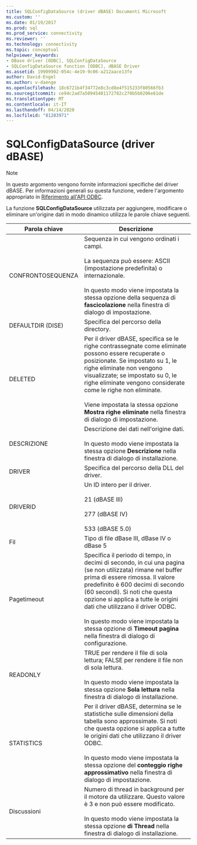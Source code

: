```yaml
---
title: SQLConfigDataSource (driver dBASE) Documenti Microsoft
ms.custom: ''
ms.date: 01/19/2017
ms.prod: sql
ms.prod_service: connectivity
ms.reviewer: ''
ms.technology: connectivity
ms.topic: conceptual
helpviewer_keywords:
- DBase driver [ODBC], SQLConfigDataSource
- SQLConfigDataSource function [ODBC], dBASE Driver
ms.assetid: 19909902-054c-4e19-9c06-a212aace13fe
author: David-Engel
ms.author: v-daenge
ms.openlocfilehash: 18c6721b4f34772e8c3cd8e4f515233f80566fb3
ms.sourcegitcommit: ce94c2ad7a50945481172782c270b5b0206e61de
ms.translationtype: MT
ms.contentlocale: it-IT
ms.lasthandoff: 04/14/2020
ms.locfileid: "81283971"
---
```

# <a name="sqlconfigdatasource-dbase-driver"></a>SQLConfigDataSource (driver dBASE)
> [!NOTE]  
>  In questo argomento vengono fornite informazioni specifiche del driver dBASE. Per informazioni generali su questa funzione, vedere l'argomento appropriato in [Riferimento all'API ODBC](../../odbc/reference/syntax/odbc-api-reference.md).  
  
 La funzione **SQLConfigDataSource** utilizzata per aggiungere, modificare o eliminare un'origine dati in modo dinamico utilizza le parole chiave seguenti.  
  
|Parola chiave|Descrizione|  
|-------------|-----------------|  
|CONFRONTOSEQUENZA|Sequenza in cui vengono ordinati i campi.<br /><br /> La sequenza può essere: ASCII (impostazione predefinita) o internazionale.<br /><br /> In questo modo viene impostata la stessa opzione della sequenza di **fascicolazione** nella finestra di dialogo di impostazione.|  
|DEFAULTDIR (DISE)|Specifica del percorso della directory.|  
|DELETED|Per il driver dBASE, specifica se le righe contrassegnate come eliminate possono essere recuperate o posizionate. Se impostato su 1, le righe eliminate non vengono visualizzate; se impostato su 0, le righe eliminate vengono considerate come le righe non eliminate.<br /><br /> Viene impostata la stessa opzione **Mostra righe eliminate** nella finestra di dialogo di impostazione.|  
|DESCRIZIONE|Descrizione dei dati nell'origine dati.<br /><br /> In questo modo viene impostata la stessa opzione **Descrizione** nella finestra di dialogo di installazione.|  
|DRIVER|Specifica del percorso della DLL del driver.|  
|DRIVERID|Un ID intero per il driver.<br /><br /> 21 (dBASE III)<br /><br /> 277 (dBASE IV)<br /><br /> 533 (dBASE 5.0)|  
|Fil|Tipo di file dBase III, dBase IV o dBase 5|  
|Pagetimeout|Specifica il periodo di tempo, in decimi di secondo, in cui una pagina (se non utilizzata) rimane nel buffer prima di essere rimossa. Il valore predefinito è 600 decimi di secondo (60 secondi). Si noti che questa opzione si applica a tutte le origini dati che utilizzano il driver ODBC.<br /><br /> In questo modo viene impostata la stessa opzione di **Timeout pagina** nella finestra di dialogo di configurazione.|  
|READONLY|TRUE per rendere il file di sola lettura; FALSE per rendere il file non di sola lettura.<br /><br /> In questo modo viene impostata la stessa opzione **Sola lettura** nella finestra di dialogo di installazione.|  
|STATISTICS|Per il driver dBASE, determina se le statistiche sulle dimensioni della tabella sono approssimate. Si noti che questa opzione si applica a tutte le origini dati che utilizzano il driver ODBC.<br /><br /> In questo modo viene impostata la stessa opzione del **conteggio righe approssimativo** nella finestra di dialogo di impostazione.|  
|Discussioni|Numero di thread in background per il motore da utilizzare. Questo valore è 3 e non può essere modificato.<br /><br /> In questo modo viene impostata la stessa opzione **di Thread** nella finestra di dialogo di installazione.|
